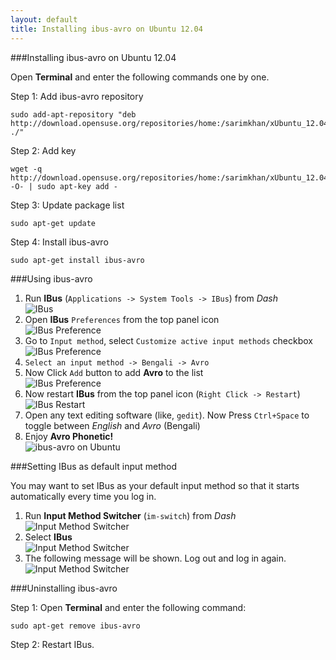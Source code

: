 ```yaml
---
layout: default
title: Installing ibus-avro on Ubuntu 12.04
---
```


###Installing ibus-avro on Ubuntu 12.04

Open **Terminal** and enter the following commands one by one.

Step 1: Add ibus-avro repository

	sudo add-apt-repository "deb http://download.opensuse.org/repositories/home:/sarimkhan/xUbuntu_12.04/ ./"


Step 2: Add key

	wget -q http://download.opensuse.org/repositories/home:/sarimkhan/xUbuntu_12.04/Release.key -O- | sudo apt-key add -


Step 3: Update package list

	sudo apt-get update


Step 4: Install ibus-avro

	sudo apt-get install ibus-avro



###Using ibus-avro
 1. Run __IBus__ (`Applications -> System Tools -> IBus`) from _Dash_  
 ![IBus](/images/ubuntu12.04/9.png "IBus")
 2. Open __IBus__ `Preferences` from the top panel icon  
 ![IBus Preference](/images/ubuntu12.04/1.png "IBus Preference")
 3. Go to `Input method`, select `Customize active input methods` checkbox  
 ![IBus Preference](/images/ubuntu12.04/2.png "IBus Preference")
 4. `Select an input method -> Bengali -> Avro`
 5. Now Click `Add` button to add __Avro__ to the list  
 ![IBus Preference](/images/ubuntu12.04/3.png "IBus Preference")
 6. Now restart __IBus__ from the top panel icon (`Right Click -> Restart`)  
 ![IBus Restart](/images/ubuntu12.04/4.png "IBus Restart")
 7. Open any text editing software (like, `gedit`). Now Press `Ctrl+Space` to toggle between _English_ and _Avro_ (Bengali)
 8. Enjoy __Avro Phonetic!__  
 ![ibus-avro on Ubuntu](/images/ubuntu12.04/5.png "ibus-avro on Ubuntu")

###Setting IBus as default input method

You may want to set IBus as your default input method so that it starts automatically every time you log in.

 1. Run __Input Method Switcher__ (`im-switch`) from *Dash*  
 ![Input Method Switcher](/images/ubuntu12.04/6.png "Input Method Switcher")
 2. Select __IBus__  
 ![Input Method Switcher](/images/ubuntu12.04/7.png "Input Method Switcher")
 3. The following message will be shown. Log out and log in again.  
 ![Input Method Switcher](/images/ubuntu12.04/8.png "Input Method Switcher")

	
###Uninstalling ibus-avro

Step 1: Open **Terminal** and enter the following command:

	sudo apt-get remove ibus-avro
	
Step 2: Restart IBus.
